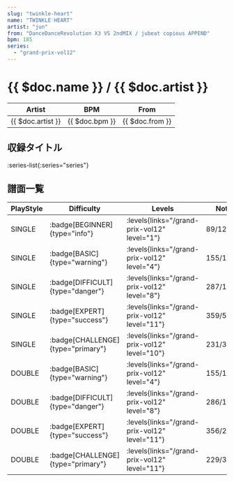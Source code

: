 ```yaml
---
slug: "twinkle-heart"
name: "TWINKLE♡HEART"
artist: "jun"
from: "DanceDanceRevolution X3 VS 2ndMIX / jubeat copious APPEND"
bpm: 185
series:
  - "grand-prix-vol12"
---
```


# {{ $doc.name }} / {{ $doc.artist }}

|Artist|BPM|From|
|------|---|----|
|{{ $doc.artist }}|{{ $doc.bpm }}|{{ $doc.from }}|

## 収録タイトル

:series-list{:series="series"}

## 譜面一覧

|PlayStyle|Difficulty|Levels|Notes|Movie|
|---------|----------|------|-----|-----|
|SINGLE| :badge[BEGINNER]{type="info"}| :levels{links="/grand-prix-vol12" level="1"}|89/12||
|SINGLE| :badge[BASIC]{type="warning"}| :levels{links="/grand-prix-vol12" level="4"}|155/10||
|SINGLE| :badge[DIFFICULT]{type="danger"}| :levels{links="/grand-prix-vol12" level="8"}|287/16||
|SINGLE| :badge[EXPERT]{type="success"}| :levels{links="/grand-prix-vol12" level="11"}|359/52||
|SINGLE| :badge[CHALLENGE]{type="primary"}| :levels{links="/grand-prix-vol12" level="10"}|231/36(49)||
|DOUBLE| :badge[BASIC]{type="warning"}| :levels{links="/grand-prix-vol12" level="4"}|155/11||
|DOUBLE| :badge[DIFFICULT]{type="danger"}| :levels{links="/grand-prix-vol12" level="8"}|286/13||
|DOUBLE| :badge[EXPERT]{type="success"}| :levels{links="/grand-prix-vol12" level="11"}|356/23||
|DOUBLE| :badge[CHALLENGE]{type="primary"}| :levels{links="/grand-prix-vol12" level="11"}|229/37(51)||
